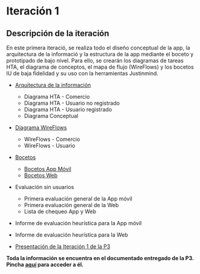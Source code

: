 # Iteración 1

## Descripción de la iteración

En este primera iteració, se realiza todo el diseño conceptual de la app, la arquitectura de la informació y la estructura de la app mediante el boceto y prototipado de bajo nivel. Para ello, se crearán los diagramas de tareas HTA, el diagrama de conceptos, el mapa de flujo (WireFlows) y los bocetos IU de baja fidelidad y su uso con la herramientas Justinmind.

- [Arquitectura de la información](https://github.com/Gecofer/MII_DES_1819/tree/master/Práctica%203/Iteración%201/Arquitectura%20de%20la%20Información)
  - Diagrama HTA - Comercio
  - Diagrama HTA - Usuario no registrado
  - Diagrama HTA - Usuario registrado
  - Diagrama Conceptual


- [Diagrama WireFlows](https://github.com/Gecofer/MII_DES_1819/tree/master/Práctica%203/Iteración%201/Diagramas%20WireFlows)
    - WireFlows - Comercio
    - WireFlows - Usuario


- [Bocetos](https://github.com/Gecofer/MII_DES_1819/tree/master/Práctica%203/Iteración%201/Bocetos)
  - [Bocetos App Móvil](https://github.com/Gecofer/MII_DES_1819/tree/master/Práctica%203/Iteración%201/Bocetos/App%20móvil)
  - [Bocetos Web](https://github.com/Gecofer/MII_DES_1819/tree/master/Práctica%203/Iteración%201/Bocetos/App%20web)


- Evaluación sin usuarios
  - Primera evaluación general de la App móvil
  - Primera evaluación general de la Web
  - Lista de chequeo App y Web


- Informe de evaluación heurística para la App móvil

- Informe de evaluación heurística para la Web

- [Presentación de la Iteración 1 de la P3](https://github.com/Gecofer/MII_DES_1819/blob/master/Práctica%203/Iteración%201/Practica3_iteracion1_presentacion.pdf)


**Toda la información se encuentra en el documentado entregado de la P3. Pincha [aquí](https://github.com/Gecofer/MII_DES_1819/blob/master/Práctica%203/Practica3.pdf) para acceder a él.**
